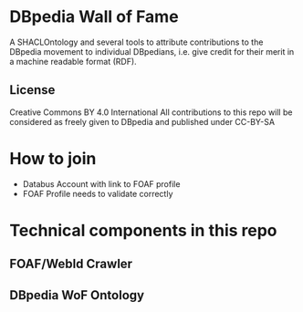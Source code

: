 # DBpedia Wall of Fame
A SHACLOntology and several tools to attribute contributions to the DBpedia movement to individual DBpedians, i.e. give credit for their merit in a machine readable format (RDF).  

## License
Creative Commons BY 4.0 International
All contributions to this repo will be considered as freely given to DBpedia and published under CC-BY-SA

# How to join
* Databus Account with link to FOAF profile
* FOAF Profile needs to validate correctly


# Technical components in this repo

## FOAF/WebId Crawler 

## DBpedia WoF Ontology
